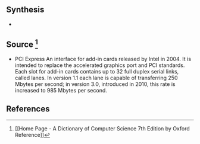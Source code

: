 ## Synthesis
- 
## Source [^1]
- PCI Express An interface for add-in cards released by Intel in 2004. It is intended to replace the accelerated graphics port and PCI standards. Each slot for add-in cards contains up to 32 full duplex serial links, called lanes. In version 1.1 each lane is capable of transferring 250 Mbytes per second; in version 3.0, introduced in 2010, this rate is increased to 985 Mbytes per second.
## References

[^1]: [[Home Page - A Dictionary of Computer Science 7th Edition by Oxford Reference]]